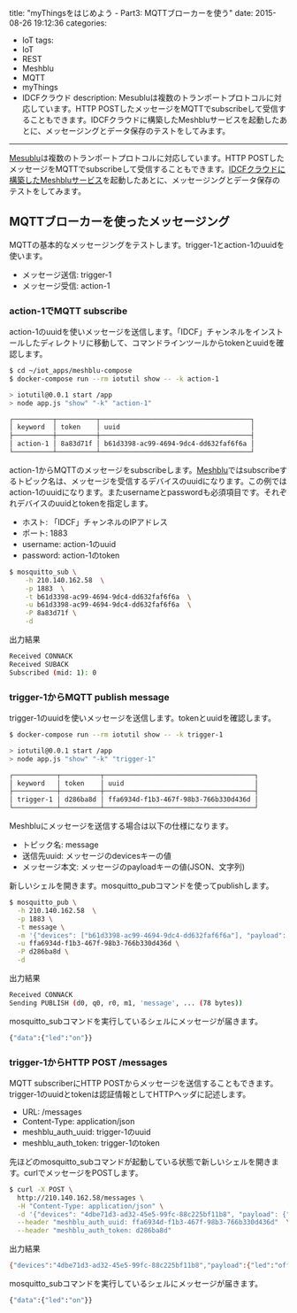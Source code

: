title: "myThingsをはじめよう - Part3: MQTTブローカーを使う"
date: 2015-08-26 19:12:36
categories:
 - IoT
tags:
 - IoT
 - REST
 - Meshblu
 - MQTT
 - myThings
 - IDCFクラウド
description: Mesubluは複数のトランポートプロトコルに対応しています。HTTP POSTしたメッセージをMQTTでsubscribeして受信することもできます。IDCFクラウドに構築したMeshbluサービスを起動したあとに、メッセージングとデータ保存のテストをしてみます。
---

[Mesublu](http://meshblu.octoblu.com/)は複数のトランポートプロトコルに対応しています。HTTP POSTしたメッセージをMQTTでsubscribeして受信することもできます。[IDCFクラウドに構築したMeshbluサービス](/2015/08/25/mythings-idcfchannel-setup/)を起動したあとに、メッセージングとデータ保存のテストをしてみます。

<!-- more -->


## MQTTブローカーを使ったメッセージング

MQTTの基本的なメッセージングをテストします。trigger-1とaction-1のuuidを使います。

* メッセージ送信: trigger-1
* メッセージ受信: action-1


### action-1でMQTT subscribe

action-1のuuidを使いメッセージを送信します。「IDCF」チャンネルをインストールしたディレクトリに移動して、コマンドラインツールからtokenとuuidを確認します。

```bash
$ cd ~/iot_apps/meshblu-compose
$ docker-compose run --rm iotutil show -- -k action-1

> iotutil@0.0.1 start /app
> node app.js "show" "-k" "action-1"

┌──────────┬──────────┬──────────────────────────────────────┐
│ keyword  │ token    │ uuid                                 │
├──────────┼──────────┼──────────────────────────────────────┤
│ action-1 │ 8a83d71f │ b61d3398-ac99-4694-9dc4-dd632faf6f6a │
└──────────┴──────────┴──────────────────────────────────────┘
```

action-1からMQTTのメッセージをsubscribeします。[Meshblu](http://meshblu.octoblu.com/)ではsubscribeするトピック名は、メッセージを受信するデバイスのuuidになります。この例ではaction-1のuuidになります。またusernameとpasswordも必須項目です。それぞれデバイスのuuidとtokenを指定します。

* ホスト: 「IDCF」チャンネルのIPアドレス
* ポート: 1883
* username: action-1のuuid
* password: action-1のtoken


```bash
$ mosquitto_sub \
    -h 210.140.162.58  \
    -p 1883  \
    -t b61d3398-ac99-4694-9dc4-dd632faf6f6a  \
    -u b61d3398-ac99-4694-9dc4-dd632faf6f6a  \
    -P 8a83d71f \
    -d
```

出力結果

```bash
Received CONNACK
Received SUBACK
Subscribed (mid: 1): 0
```

### trigger-1からMQTT publish message

trigger-1のuuidを使いメッセージを送信します。tokenとuuidを確認します。

```bash
$ docker-compose run --rm iotutil show -- -k trigger-1

> iotutil@0.0.1 start /app
> node app.js "show" "-k" "trigger-1"

┌───────────┬──────────┬──────────────────────────────────────┐
│ keyword   │ token    │ uuid                                 │
├───────────┼──────────┼──────────────────────────────────────┤
│ trigger-1 │ d286ba8d │ ffa6934d-f1b3-467f-98b3-766b330d436d │
└───────────┴──────────┴──────────────────────────────────────┘
```

Meshbluにメッセージを送信する場合は以下の仕様になります。

* トピック名: message
* 送信先uuid: メッセージのdevicesキーの値
* メッセージ本文: メッセージのpayloadキーの値(JSON、文字列)


新しいシェルを開きます。mosquitto_pubコマンドを使ってpublishします。

```bash
$ mosquitto_pub \
  -h 210.140.162.58  \
  -p 1883 \
  -t message \
  -m '{"devices": ["b61d3398-ac99-4694-9dc4-dd632faf6f6a"], "payload": {"led":"on"}}' \
  -u ffa6934d-f1b3-467f-98b3-766b330d436d \
  -P d286ba8d \
  -d
```

出力結果

```bash
Received CONNACK
Sending PUBLISH (d0, q0, r0, m1, 'message', ... (78 bytes))
```

mosquitto_subコマンドを実行しているシェルにメッセージが届きます。

```bash
{"data":{"led":"on"}}
```

### trigger-1からHTTP POST /messages

MQTT subscriberにHTTP POSTからメッセージを送信することもできます。trigger-1のuuidとtokenは認証情報としてHTTPヘッダに記述します。

* URL: /messages
* Content-Type: application/json
* meshblu_auth_uuid: trigger-1のuuid
* meshblu_auth_token: trigger-1のtoken

先ほどのmosquitto_subコマンドが起動している状態で新しいシェルを開きます。curlでメッセージをPOSTします。

```bash
$ curl -X POST \
  http://210.140.162.58/messages \
  -H "Content-Type: application/json" \
  -d '{"devices": "4dbe71d3-ad32-45e5-99fc-88c225bf11b8", "payload": {"led":"off"}}' \
  --header "meshblu_auth_uuid: ffa6934d-f1b3-467f-98b3-766b330d436d"  \
  --header "meshblu_auth_token: d286ba8d"
```

出力結果

```bash
{"devices":"4dbe71d3-ad32-45e5-99fc-88c225bf11b8","payload":{"led":"off"}}
```

mosquitto_subコマンドを実行しているシェルにメッセージが届きます。

```bash
{"data":{"led":"on"}}
```

